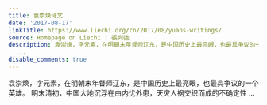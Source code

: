 ```yaml
---
title: 袁崇焕诗文
date: '2017-08-17'
linkTitle: https://www.liechi.org/cn/2017/08/yuans-writings/
source: Homepage on Liechi | 張列弛
description: 袁崇焕，字元素，在明朝末年督师辽东，是中国历史上最亮眼，也最具争议的一个英雄。 明末清初，中国大地沉浮在由内忧外患，天灾人祸交织而成的不确定性
  ...
disable_comments: true
---
```

袁崇焕，字元素，在明朝末年督师辽东，是中国历史上最亮眼，也最具争议的一个英雄。 明末清初，中国大地沉浮在由内忧外患，天灾人祸交织而成的不确定性 ...